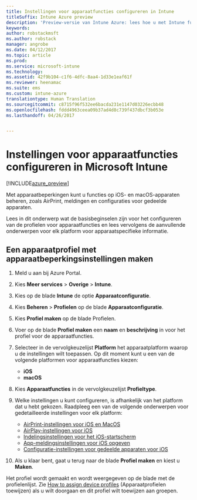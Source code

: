 ```yaml
---
title: Instellingen voor apparaatfuncties configureren in Intune
titleSuffix: Intune Azure preview
description: 'Preview-versie van Intune Azure: lees hoe u met Intune functies kunt configureren op de apparaten die u beheert.'
keywords: 
author: robstackmsft
ms.author: robstack
manager: angrobe
ms.date: 04/12/2017
ms.topic: article
ms.prod: 
ms.service: microsoft-intune
ms.technology: 
ms.assetid: 42f9b104-c1f6-4dfc-8aa4-1d33e1eaf61f
ms.reviewer: heenamac
ms.suite: ems
ms.custom: intune-azure
translationtype: Human Translation
ms.sourcegitcommit: c8715f96f532ee6bacda231e1147d03226ecbb48
ms.openlocfilehash: fddd4963ceea09b37ad4d8c739f437dbcf3b053e
ms.lasthandoff: 04/26/2017


---
```


# <a name="how-to-configure-device-feature-settings-in-microsoft-intune"></a>Instellingen voor apparaatfuncties configureren in Microsoft Intune

[!INCLUDE[azure_preview](../includes/azure_preview.md)]

Met apparaatbeperkingen kunt u functies op iOS- en macOS-apparaten beheren, zoals AirPrint, meldingen en configuraties voor gedeelde apparaten.

Lees in dit onderwerp wat de basisbeginselen zijn voor het configureren van de profielen voor apparaatfuncties en lees vervolgens de aanvullende onderwerpen voor elk platform voor apparaatspecifieke informatie.

## <a name="create-a-device-profile-containing-device-restriction-settings"></a>Een apparaatprofiel met apparaatbeperkingsinstellingen maken

1. Meld u aan bij Azure Portal.
2. Kies **Meer services** > **Overige** > **Intune**.
3. Kies op de blade **Intune** de optie **Apparaatconfiguratie**.
2. Kies **Beheren** > **Profielen** op de blade **Apparaatconfiguratie**.
3. Kies **Profiel maken** op de blade Profielen.
4. Voer op de blade **Profiel maken** een **naam** en **beschrijving** in voor het profiel voor de apparaatfuncties.
5. Selecteer in de vervolgkeuzelijst **Platform** het apparaatplatform waarop u de instellingen wilt toepassen. Op dit moment kunt u een van de volgende platformen voor apparaatfuncties kiezen:
    - **iOS**
    - **macOS**
6. Kies **Apparaatfuncties** in de vervolgkeuzelijst **Profieltype**. 
7. Welke instellingen u kunt configureren, is afhankelijk van het platform dat u hebt gekozen. Raadpleeg een van de volgende onderwerpen voor gedetailleerde instellingen voor elk platform:
    - [AirPrint-instellingen voor iOS en MacOS](air-print-settings-for-ios-and-macos.md)
     - [AirPlay-instellingen voor iOS](airplay-settings-for-ios-devices.md)
    - [Indelingsinstellingen voor het iOS-startscherm](home-screen-settings-for-ios.md)
    - [App-meldingsinstellingen voor iOS opgeven](app-notification-settings-for-ios.md)
    - [Configuratie-instellingen voor gedeelde apparaten voor iOS](shared-device-settings-for-ios.md)

8. Als u klaar bent, gaat u terug naar de blade **Profiel maken** en kiest u **Maken**.

Het profiel wordt gemaakt en wordt weergegeven op de blade met de profielenlijst.
Zie [How to assign device profiles](how-to-assign-device-profiles.md) (Apparaatprofielen toewijzen) als u wilt doorgaan en dit profiel wilt toewijzen aan groepen.




